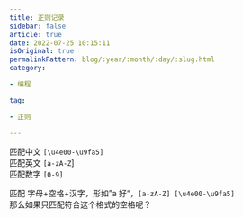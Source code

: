 ```yaml
---  
title: 正则记录
sidebar: false
article: true
date: 2022-07-25 10:15:11
isOriginal: true
permalinkPattern: blog/:year/:month/:day/:slug.html
category:

- 编程

tag:

- 正则

---
```



匹配中文 `[\u4e00-\u9fa5]`  
匹配英文 `[a-zA-Z`]  
匹配数字 `[0-9]`

匹配 字母+空格+汉字，形如”a 好“，`[a-zA-Z] [\u4e00-\u9fa5]`  
那么如果只匹配符合这个格式的空格呢？



